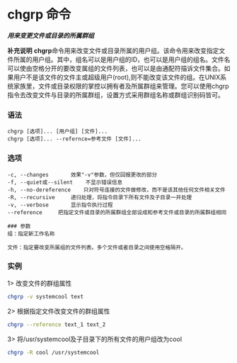 # chgrp 命令
***用来变更文件或目录的所属群组***

**补充说明**
**chgrp**命令用来改变文件或目录所属的用户组。该命令用来改变指定文件所属的用户组。其中，组名可以是用户组的ID，也可以是用户组的组名。文件名可以使由空格分开的要改变属组的文件列表，也可以是由通配符描诉文件集合。如果用户不是该文件的文件主或超级用户(root),则不能改变该文件的组。在UNIX系统家族里，文件或目录权限的掌控以拥有者及所属群组来管理。您可以使用chgrp指令去改变文件与目录的所属群组，设置方式采用群组名称或群组识别码皆可。

### 语法
```
chgrp [选项]... [用户组] [文件]...
chgrp [选项]... --refernce=参考文件 [文件]...
```

### 选项
```
-c, --changes		效果"-v"参数，但仅回报更改的部分
-f, --quiet或--silent	不显示错误信息
-h, --no-dereference	只对符号连接的文件做修改，而不是该其他任何文件相关文件
-R, --recursive		递归处理，将指令目录下所有文件及子目录一并处理
-v, --verbose		显示指令执行过程
--reference		把指定文件或目录的所属群组全部设成和参考文件或目录的所属群组相同

### 参数
组：指定新工作名称

文件：指定要改变所属组的文件列表。多个文件或者目录之间使用空格隔开。

```
### 实例
1> 改变文件的群组属性
```bash
chgrp -v systemcool text
```
2> 根据指定文件改变文件的群组属性
```bash
chgrp --reference text_1 text_2
```
3> 将/usr/systemcool及子目录下的所有文件的用户组改为cool
```bash
chgrp -R cool /usr/systemcool
```
